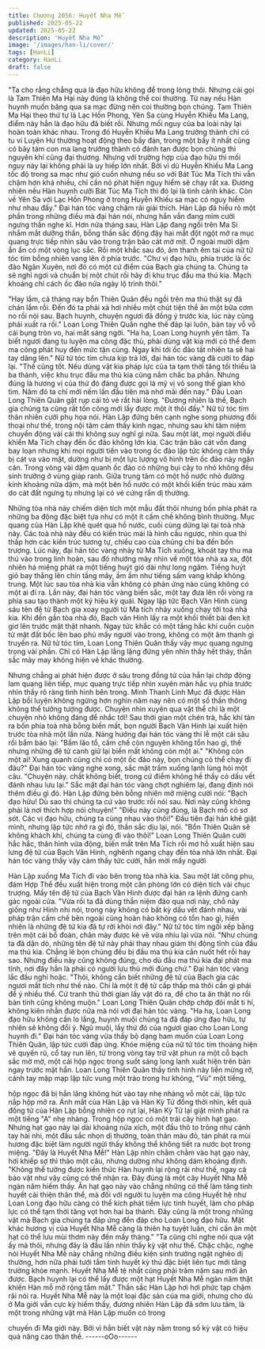 ```yaml
---
title: Chương 2056: Huyết Nha Mễ
published: 2025-05-22
updated: 2025-05-22
description: 'Huyết Nha Mễ'
image: '/images/han-li/cover/'
tags: [HanLi]
category: HanLi
draft: false
---
```


"Ta cho rằng chẳng qua là đạo hữu không để trong lòng thôi.
Nhưng cái gọi là Tam Thiên Ma Hại này đúng là không thể coi
thường. Từ nay nếu Hàn huynh muốn băng qua sa mạc đừng nên
coi thường bọn chúng. Tam Thiên Ma Hại theo thứ tự là Lạc Hồn
Phong, Yên Sa cùng Huyễn Khiếu Ma Lang, điểm này hẳn là đạo
hữu đã biết rồi. Nhưng mối nguy của ba loài này lại hoàn toàn
khác nhau. Trong đó Huyễn Khiếu Ma Lang trưởng thành chỉ có tu
vi Luyện Hư thường hoạt động theo bầy đàn, trong một bầy ít nhất
cũng có bảy tám con ma lang trưởng thành có đánh tan được bọn
chúng thì nguyên khí cũng đại thương. Nhưng với trường hợp của
đạo hữu thì mối nguy này lại không phải là uy hiếp lớn nhất. Bởi vì
dù Huyễn Khiếu Ma Lang tốc độ trong sa mạc như gió cuốn
nhưng nếu so với Bát Túc Ma Tích thì vẫn chậm hơn khá nhiều,
chỉ cần nó phát hiện nguy hiểm sẽ chạy rất xa. Đương nhiên nếu
Hàn huynh cưỡi Bát Túc Ma Tích thì đó lại là tình cảnh khác. Còn
về Yên Sa với Lạc Hồn Phong ở trong Huyễn Khiếu sa mạc có
nguy hiểm như nhau đấy." Đại hán tóc vàng chậm rãi giải thích.
Hàn Lập đã hiểu rõ một phần trong những điều mà đại hán nói,
nhưng hắn vẫn đang mỉm cười ngưng thần nghe kĩ.
Hơn nửa tháng sau, Hàn Lập đang ngồi trên Ma Si nhắm mắt
dưỡng thần, bỗng thần sắc động đậy hai mắt đột ngột mở ra mục
quang trực tiếp nhìn sâu vào trong trận bão cát mờ mịt. Ở ngoài
mười dặm ẩn ẩn có một vòng lục sắc.
Rồi một khắc sau đó, âm thanh êm tai của nữ tử tóc tím bỗng
nhiên vang lên ở phía trước.
"Chư vị đạo hữu, phía trước là ốc đảo Ngân Xuyên, nơi đó có một
cứ điểm của Bạch gia chúng ta. Chúng ta sẽ nghỉ ngơi và chuẩn
bị một chút rồi hãy đi khu trục đầu ma thú kia. Mạch khoáng chỉ
cách ốc đảo nửa ngày lộ trình thôi."

"Hay lắm, cả tháng nay bổn Thiên Quân đều ngồi trên ma thú thật
sự đã chán lắm rồi. Đến đó ta phải xả hơi nhiều một chút tiện thể
ăn một bữa cơm no rồi nói sau. Bạch huynh, chuyện ngươi đã
đồng ý trước kia, lúc này cũng phải xuất ra rồi." Loan Long Thiên
Quân nghe thế đáp lại luôn, bàn tay vỗ vỗ cái bụng tròn vo, hai
mắt sáng ngời.
"Ha ha, Loan Long huynh yên tâm. Ta biết ngươi đang tu luyện
ma công đặc thù, phải dùng vật kia mới có thể đem ma công phát
huy đến mức tận cùng. Ngay khi tới ốc đảo tất nhiên ta sẽ hai tay
dâng lên." Nữ tử tóc tím chưa kịp trả lời, đại hán tóc vàng đã cười
to đáp lại.
"Thế cũng tốt. Nếu dùng vật kia pháp lực của ta tạm thời tăng tối
thiểu là ba thành, việc khu trục đầu ma thú kia cũng nắm chắc ba
phần. Nhưng đúng là hương vị của thứ đó đáng được gọi là mỹ vị
vô song thế gian khó tìm. Năm đó ta chỉ mới nếm lần đầu tiên mà
nhớ mãi đến nay." Đầu Loan Long Thiên Quân gật rụp cái tỏ vẻ
rất hài lòng.
"Đương nhiên là thế, Bạch gia chúng ta cũng rất tốn công mới lấy
được một ít thôi đấy." Nữ tử tóc tím thản nhiên cười phụ họa nói.
Hàn Lập đứng bên cạnh nghe song phương đối thoại như thế,
trong nội tâm cảm thấy kinh ngạc, nhưng sau khi tâm niệm
chuyển động vài cái thì không suy nghĩ gì nữa.
Sau một lát, mọi người điều khiển Ma Tích chạy đến ốc đảo
không lớn kia.
Các trận bão cát vốn đang bay loạn nhưng khi mọi người tiến vào
trong ốc đảo lập tức không cảm thấy bị cát va vào mặt, dường
như bị một lực lượng vô hình trên ốc đảo này ngăn cản.
Trong vòng vài dặm quanh ốc đảo có những bụi cây to nhỏ không
đều sinh trưởng ở vùng giáp ranh. Giữa trung tâm có một hồ
nước nhỏ đường kính khoảng nữa dặm, mà một bên hồ nước có
một khối kiến trúc màu xám do cát đất ngưng tụ nhưng lại có vẻ
cứng rắn dị thường.

Những tòa nhà này chiếm diện tích một mẫu đất thôi nhưng bốn
phía phát ra những ba động đặc biệt tựa như có một ít cấm chế
không bình thường.
Mục quang của Hàn Lập khẽ quét qua hồ nước, cuối cùng dừng
lại tại toà nhà này.
Các toà nhà này đều có kiến trúc mái là hình cầu ngược, nhìn qua
thì thấp hơn các kiến trúc tương tự, chiều cao của chúng chỉ ba
đến bốn trượng.
Lúc này, đại hán tóc vàng nhảy từ Ma Tích xuống, khoát tay thu
ma thú vào trong linh hoàn, sau đó nhướng mày nhìn về một tòa
nhà xa xa, đột nhiên há miệng phát ra một tiếng huýt gió dài như
long ngâm.
Tiếng huýt gió bay thẳng lên chín tầng mây, ầm ầm như tiếng sấm
vang khắp không trung. Một lúc sau tòa nhà kia vẫn không có
phản ứng nào cũng không có một ai đi ra.
Lần này, đại hán tóc vàng biến sắc, một tay đưa lên rồi vòng ra
phía sau tạo thành một ký hiệu kỳ quái.
Ngay lập tức Bạch Vân Hinh cùng sáu tên đệ tử Bạch gia xoay
người từ Ma tích nhảy xuống chạy tới toà nhà kia.
Khi đến gần tòa nhà đó, Bạch vân Hinh lấy ra một khối thiết bài
đen kịt giơ lên trước mặt thật nhanh.
Ngay tức khắc có một tầng hắc khí cuồn cuộn từ mặt đất bốc lên
bao phủ mấy người vào trong, không có một âm thanh gì truyền
ra.
Nữ tử tóc tím, Loan Long Thiên Quân thấy vậy mục quang ngưng
trọng vài phần.
Chỉ có Hàn Lập lẳng lặng đứng yên nhìn thấy hết thảy, thần sắc
mảy may không hiện vẻ khác thường.

Nhưng chẳng ai phát hiện được ở sâu trong đồng tử của hắn lại
chớp động lam quang liên tiếp, mục quang trực tiếp nhìn xuyên
màn hắc vụ phía trước nhìn thấy rõ ràng tình hình bên trong.
Minh Thanh Linh Mục đã được Hàn Lập bồi luyện không ngừng
hơn nghìn năm nay nên có một số thần thông không thể tưởng
tượng được. Chuyện nhìn xuyên qua vật thể chỉ là một chuyện
nhỏ không đáng để nhắc tới!
Sau thời gian một chén trà, hắc khí tản ra bốn phía toà nhà bỗng
biến mất, bọn người Bạch Vân Hinh lại xuất hiện trước tòa nhà
một lần nữa. Nàng hướng đại hán tóc vàng thi lễ một cái sâu rồi
bẩm báo lại:
"Bẩm lão tổ, cấm chế còn nguyên không tổn hao gì, thế nhưng
những đệ tử canh giữ lại biến mất không còn một ai."
"Không còn một ai! Xung quanh cũng chỉ có một ốc đảo này, bọn
chúng có thể chạy đi đâu?" Đại hán tóc vàng nghe xong, sắc mặt
trầm xuống lạnh lùng hỏi một câu.
"Chuyện này. chắt không biết, trong cứ điểm không hề thấy có
dấu vết đánh nhau lưu lại."
Sắc mặt đại hán tóc vàng chợt nghiêm lại, đang định nói thêm
điều gì đó. Hàn Lập đứng bên bỗng nhiên mở miệng cười nói:
"Bạch đạo hữu! Dù sao thì chúng ta cứ vào trước rồi nói sau. Nơi
này cũng không phải là nơi thích hợp nói chuyện!"
"Điều này cũng đúng, là Bạch mỗ có sơ sót. Các vị đạo hữu,
chúng ta cùng nhau vào thôi!" Đầu tiên đại hán khẽ giật mình,
nhưng lập tức nhớ ra gì đó, thần sắc dịu lại, nói.
"Bổn Thiên Quân sẽ không khách khí, chúng ta cùng đi vào thôi!"
Loan Long Thiên Quân cười hắc hắc, thân hình vừa động, biến
mất trên Ma Tích rồi mơ hồ xuất hiện sau lưng đệ tử của Bạch
Vân Hinh, nghênh ngang chạy đến tòa nhà lớn nhất.
Đại hán tóc vàng thấy vậy cảm thấy tức cười, hắn mời mấy người

Hàn Lập xuống Ma Tích đi vào bên trong tòa nhà kia.
Sau một lát công phu, đám Hợp Thể đều xuất hiện trong một căn
phòng lớn có diện tích vài chục trượng. Mấy tên đệ tử của Bạch
Vân Hinh được đại hán ra lệnh đứng canh gác ngoài cửa.
"Vừa rồi ta đã dùng thần niệm đảo qua nơi này, chỗ này giống
như Hinh nhi nói, trong này không có bất kỳ dấu vết đánh nhau,
vài pháp trận cấm chế bên ngoài cũng hoàn hảo không có tổn hao
gì, hiển nhiên là những đệ tử kia đã tự rời khỏi nơi đây." Nữ tử tóc
tím ngồi xếp bằng trên một cái bồ đoàn, chân mày được kẻ vẽ
vừa nhíu lại vừa nói.
"Như chúng ta đã dặn dò, những tên đệ tử này phải thay nhau
giám thị động tĩnh của đầu ma thú kia. Chẳng lẽ bọn chúng đều bị
đầu ma thú kia cắn nuốt hết rồi hay sao. Nhưng điều này cũng
không đúng, cho dù đầu ma thú kia đại phát ma tính, nơi đây hẳn
là phải có người lưu thủ mới đúng chứ." Đại hán tóc vàng lắc đầu
nghi hoặc.
"Thôi, không cần biết những đệ tử của Bạch gia các ngươi mất
tích như thế nào. Chỉ là một ít đệ tử cấp thấp mà thôi cần gì phải
để ý nhiều thế. Cứ tranh thủ thời gian lấy vật đó ra, để cho ta ăn
thật no rồi bàn tính cũng không muộn." Loan Long Thiên Quân
chớp chớp đôi mắt ti hí, không kiên nhẫn được nữa mà nói với
đại hán tóc vàng.
"Ha ha, Loan Long đạo hữu không cần lo lắng, huynh muội chúng
ta đã đáp ứng đạo hữu, tự nhiên sẽ không đổi ý. Ngũ muội, lấy
thứ đó của ngươi giao cho Loan Long huynh đi." Đại hán tóc vàng
vừa thấy bộ dạng ham muốn của Loan Long Thiên Quân, lập tức
cười đáp ứng.
Khóe miệng của nữ tử tóc tím thoáng hiện vẻ quyến rũ, cổ tay run
lên, từ trong vòng tay trữ vật phun ra một cỗ bạch sắc mờ mờ,
một cái hộp ngọc trong suốt sáng long lanh xuất hiện trên bàn
ngay trước mặt hắn.
Loan Long Thiên Quân thấy tình hình này liền mừng rỡ, cánh tay
mập mạp lập tức vung một trảo trong hư không, "Vù" một tiếng,

hộp ngọc đã bị hắn lăng không hút vào tay nhẹ nhàng vỗ một cái,
lập tức nắp hộp mở ra.
Ánh mắt của Hàn Lập và Hàn Kỳ Tử đồng thời nhìn, kết quả đồng
tử của Hàn Lập bỗng nhiên co rụt lại, Hàn Kỳ Tử lại giật mình
phát ra một tiếng "A" nhẹ nhàng.
Trong hộp ngọc có một trái cây hình hạt gạo. Nhưng hạt gạo này
lại dài khoảng nửa xích, một đầu thô to trông như cánh tay hài
nhi, một đầu sắc nhọn dị thường, toàn thân màu đỏ, tán phát ra
mùi hương đặc biệt làm người ngửi thấy không thể không tiết ra
nước bọt trong miệng.
"Đây là Huyết Nha Mễ!" Hàn Lập nhìn chằm chằm vào hạt gạo
này, hơi khiếp sợ thì thào một câu, nhưng dường như không dám
khoảng định.
"Không thể tưởng được kiến thức Hàn huynh lại rộng rãi như thế,
ngay cả bảo vật như vậy cũng có thể nhận ra. Đây đúng là một
cây Huyết Nha Mễ ngàn năm hiếm thấy. Ăn hạt gạo này vào
chẳng những có thể làm tăng tinh huyết cải thiện thân thể, mà đối
với người tu luyện ma công Huyết hệ như Loan Long đạo hữu
càng có thể kích phát tiềm lực tinh huyết, làm cho pháp lực có thể
tạm thời tăng vọt hơn hai ba thành. Đây cũng là một trong những
vật mà Bạch gia chúng ta đáp ứng đền đáp cho Loan Long đạo
hữu. Mặt khác hương vị của Huyết Nha Mễ càng là thiên hạ tuyệt
luân, chỉ cần ăn một hạt có thể lưu mùi thơm này đến mấy tháng."
"Ta cũng chỉ nghe nói qua vật ấy mà thôi, nhưng đây là đầu lần
nhìn thấy kỳ vật như thế. Chặc chặc, nghe nói Huyết Nha Mễ này
chẳng những điều kiện sinh trưởng ngặt nghèo dị thường, hơn
nữa phải tưới tắm tinh huyết kỳ thú đặc biệt liên tục mới tăng
trưởng khỏe mạnh. Huyết Nha Mễ tệ nhất cũng phải trăm năm
sau mới ăn được. Bạch huynh lại có thể lấy được một hạt Huyết
Nha Mễ ngàn năm thật khiến Hàn mỗ mở rộng tầm mắt." Thần
sắc Hàn Lập hơi hơi phức tạp chậm rãi nói ra.
Huyết Nha Mễ này là một loại đặc sản của ma giới, nhưng cho dù
ở Ma giới vẫn cực kỳ hiếm thấy, đương nhiên Hàn Lập đã sớm
lưu tâm, là một trong những vật mà Hàn Lập muốn có trong

chuyến đi Ma giới này.
Bởi vì hắn biết vật này nằm trong số kỳ vật có hiệu quả nâng cao
thân thể.
------oOo------
